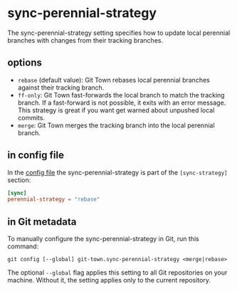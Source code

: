 # sync-perennial-strategy

The sync-perennial-strategy setting specifies how to update local perennial
branches with changes from their tracking branches.

## options

- `rebase` (default value): Git Town rebases local perennial branches against
  their tracking branch.
- `ff-only`: Git Town fast-forwards the local branch to match the tracking
  branch. If a fast-forward is not possible, it exits with an error message.
  This strategy is great if you want get warned about unpushed local commits.
- `merge`: Git Town merges the tracking branch into the local perennial branch.

## in config file

In the [config file](../configuration-file.md) the sync-perennial-strategy is
part of the `[sync-strategy]` section:

```toml
[sync]
perennial-strategy = "rebase"
```

## in Git metadata

To manually configure the sync-perennial-strategy in Git, run this command:

```wrap
git config [--global] git-town.sync-perennial-strategy <merge|rebase>
```

The optional `--global` flag applies this setting to all Git repositories on
your machine. Without it, the setting applies only to the current repository.
